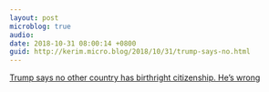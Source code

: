 ```yaml
---
layout: post
microblog: true
audio: 
date: 2018-10-31 08:00:14 +0800
guid: http://kerim.micro.blog/2018/10/31/trump-says-no.html
---
```

[Trump says no other country has birthright citizenship. He’s wrong](https://www.washingtonpost.com/world/2018/10/30/trump-says-no-other-country-has-birthright-citizenship-hes-wrong/?utm_term=.4b485d2a650b)
